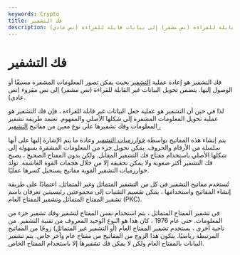 ```yaml
---
keywords: Crypto
title: فك التشفير
description: فك التشفير. عملية التراجع عن عملية التشفير بحيث يمكن تحويل البيانات غير القابلة للقراءة (نص مشفر) إلى بيانات قابلة للقراءة (نص عادي).
---
```


# فك التشفير
فك التشفير هو إعادة عملية [التشفير](/encryption) بحيث يمكن تصور المعلومات المشفرة مسبقًا أو الوصول إليها. يتضمن تحويل البيانات غير القابلة للقراءة (نص مشفر) إلى نص مقروء (نص عادي).

لذا في حين أن التشفير هو عملية جعل البيانات غير قابلة للقراءة ، فإن فك التشفير هو عملية تحويل المعلومات المشفرة إلى شكلها الأصلي والمفهوم. تعتمد طريقة تشفير المعلومات وفك تشفيرها على نوع معين من مفاتيح [التشفير .](/cryptography)

يتم إنشاء هذه المفاتيح بواسطة [خوارزميات التشفير](/algorithm) وعادة ما يتم الإشارة إليها على أنها سلسلة من الأرقام والحروف. يمكن تحويل جزء من المعلومات المشفرة بسهولة إلى شكلها الأصلي باستخدام مفتاح فك التشفير المقابل. ولكن بدون المفتاح الصحيح ، يصبح فك التشفير أكثر صعوبة ولا يمكن تحقيقه إلا من خلال هجمات القوة الغاشمة. تولد خوارزميات التشفير القوية مفاتيح يستحيل كسرها عمليًا.

تُستخدم مفاتيح التشفير في كل من التشفير المتماثل وغير المتماثل. اعتمادًا على طريقة إنشاء المفاتيح واستخدامها ، يمكن تقسيم التقنيات إلى مجموعتين رئيسيتين تعرفان باسم تشفير المفتاح المتماثل وتشفير المفتاح العام (PKC).

في تشفير المفتاح المتماثل ، يتم استخدام نفس المفتاح لتشفير وفك تشفير جزء من المعلومات. حتى عام 1976 ، كان هذا هو النوع الوحيد المعروف من تقنية التشفير. من ناحية أخرى ، يستخدم تشفير المفتاح العام (أو التشفير غير المتماثل) زوجًا من المفاتيح المرتبطة رياضيًا. يتكون هذا الزوج من المفاتيح من مفتاح عام وآخر خاص. يتم تشفير البيانات بالمفتاح العام ولكن لا يمكن فك تشفيرها إلا باستخدام المفتاح الخاص.

